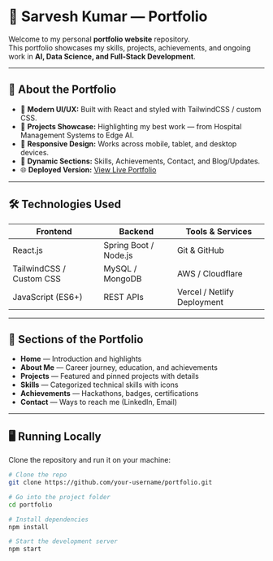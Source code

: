 # 🌟 Sarvesh Kumar — Portfolio

Welcome to my personal **portfolio website** repository.  
This portfolio showcases my skills, projects, achievements, and ongoing work in **AI, Data Science, and Full-Stack Development**.

---

## 🚀 About the Portfolio

- 🎨 **Modern UI/UX:** Built with React and styled with TailwindCSS / custom CSS.
- 📂 **Projects Showcase:** Highlighting my best work — from Hospital Management Systems to Edge AI.
- 📱 **Responsive Design:** Works across mobile, tablet, and desktop devices.
- 📝 **Dynamic Sections:** Skills, Achievements, Contact, and Blog/Updates.
- 🌐 **Deployed Version:** [View Live Portfolio](https://your-portfolio-link)

---

## 🛠️ Technologies Used

| Frontend | Backend | Tools & Services |
|----------|---------|-----------------|
| React.js | Spring Boot / Node.js | Git & GitHub |
| TailwindCSS / Custom CSS | MySQL / MongoDB | AWS / Cloudflare |
| JavaScript (ES6+) | REST APIs | Vercel / Netlify Deployment |

---

## 📂 Sections of the Portfolio

- **Home** — Introduction and highlights  
- **About Me** — Career journey, education, and achievements  
- **Projects** — Featured and pinned projects with details  
- **Skills** — Categorized technical skills with icons  
- **Achievements** — Hackathons, badges, certifications  
- **Contact** — Ways to reach me (LinkedIn, Email)

---

## 🖥️ Running Locally

Clone the repository and run it on your machine:

```bash
# Clone the repo
git clone https://github.com/your-username/portfolio.git

# Go into the project folder
cd portfolio

# Install dependencies
npm install

# Start the development server
npm start
